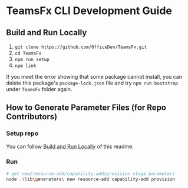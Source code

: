 # TeamsFx CLI Development Guide

## Build and Run Locally

1. `git clone https://github.com/OfficeDev/TeamsFx.git`
2. `cd TeamsFx`
3. `npm run setup`
4. `npm link`

If you meet the error showing that some package cannot install, you can delete this package's `package-lock.json` file and try `npm run bootstrap` under `TeamsFx` folder again.

## How to Generate Parameter Files (for Repo Contributors)

### Setup repo
You can follow [Build and Run Locally](#build-and-run-locally) of this readme.

### Run
```bash
# get new/resource-add/capability-add/provision stage parameters
node .\lib\generators\ new resource-add capability-add provision
```